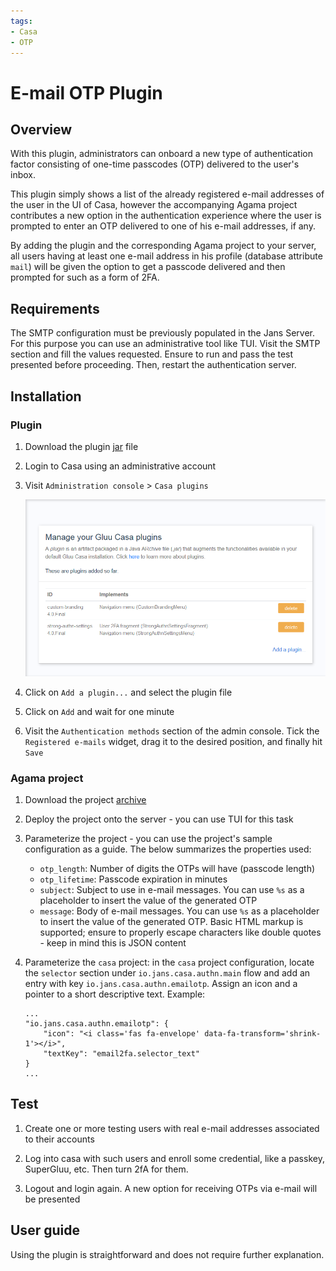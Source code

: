 ```yaml
---
tags:
- Casa
- OTP
---
```



# E-mail OTP Plugin

## Overview 

With this plugin, administrators can onboard a new type of authentication factor consisting of one-time passcodes (OTP) delivered to the user's inbox.

This plugin simply shows a list of the already registered e-mail addresses of the user in the UI of Casa, however the accompanying Agama project contributes a new option in the authentication experience where the user is prompted to enter an OTP delivered to one of his e-mail addresses, if any. 

By adding the plugin and the corresponding Agama project to your server, all users having at least one e-mail address in his profile (database attribute `mail`) will be given the option to get a passcode delivered and then prompted for such as a form of 2FA. 

## Requirements

The SMTP configuration must be previously populated in the Jans Server. For this purpose you can use an administrative tool like TUI. Visit the SMTP section and fill the values requested. Ensure to run and pass the test presented before proceeding. Then, restart the authentication server.

## Installation

### Plugin

1. Download the plugin [jar](https://maven.jans.io/maven/io/jans/casa/plugins/email_2fa/replace-janssen-version/email_2fa-replace-janssen-version-jar-with-dependencies.jar) file

1. Login to Casa using an administrative account

1. Visit `Administration console` > `Casa plugins`

    ![plugins page](../../assets/casa/plugins/plugins314.png)

1. Click on `Add a plugin...` and select the plugin file

1. Click on `Add` and wait for one minute

1. Visit the `Authentication methods` section of the admin console. Tick the `Registered e-mails` widget, drag it to the desired position, and finally hit `Save`

### Agama project

1. Download the project [archive](https://maven.jans.io/maven/io/jans/casa/plugins/email_2fa/replace-janssen-version/email_2fa-agama-replace-janssen-version-project.zip)

1. Deploy the project onto the server - you can use TUI for this task

1. Parameterize the project - you can use the project's sample configuration as a guide. The below summarizes the properties used:

    - `otp_length`: Number of digits the OTPs will have (passcode length)
    - `otp_lifetime`: Passcode expiration in minutes
    - `subject`: Subject to use in e-mail messages. You can use `%s` as a placeholder to insert the value of the generated OTP
    - `message`: Body of e-mail messages. You can use `%s` as a placeholder to insert the value of the generated OTP. Basic HTML markup is supported; ensure to properly escape characters like double quotes - keep in mind this is JSON content  

1. Parameterize the `casa` project: in the `casa` project configuration, locate the `selector` section under `io.jans.casa.authn.main` flow and add an entry with key `io.jans.casa.authn.emailotp`. Assign an icon and a pointer to a short descriptive text. Example:

    ```
    ...
    "io.jans.casa.authn.emailotp": {
        "icon": "<i class='fas fa-envelope' data-fa-transform='shrink-1'></i>",
        "textKey": "email2fa.selector_text"
    }
    ...
    ```

## Test

1. Create one or more testing users with real e-mail addresses associated to their accounts

1. Log into casa with such users and enroll some credential, like a passkey, SuperGluu, etc. Then turn 2fA for them.

1. Logout and login again. A new option for receiving OTPs via e-mail will be presented


## User guide

Using the plugin is straightforward and does not require further explanation.
